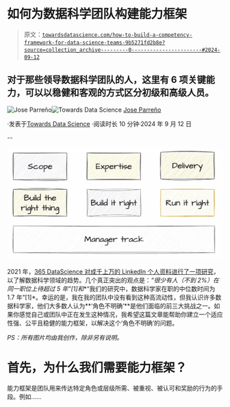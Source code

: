 # 如何为数据科学团队构建能力框架

> 原文：[`towardsdatascience.com/how-to-build-a-competency-framework-for-data-science-teams-9b5271fd2b8e?source=collection_archive---------0-----------------------#2024-09-12`](https://towardsdatascience.com/how-to-build-a-competency-framework-for-data-science-teams-9b5271fd2b8e?source=collection_archive---------0-----------------------#2024-09-12)

## 对于那些领导数据科学团队的人，这里有 6 项关键能力，可以以稳健和客观的方式区分初级和高级人员。

[](https://medium.com/@joparga3?source=post_page---byline--9b5271fd2b8e--------------------------------)![Jose Parreño](https://medium.com/@joparga3?source=post_page---byline--9b5271fd2b8e--------------------------------)[](https://towardsdatascience.com/?source=post_page---byline--9b5271fd2b8e--------------------------------)![Towards Data Science](https://towardsdatascience.com/?source=post_page---byline--9b5271fd2b8e--------------------------------) [Jose Parreño](https://medium.com/@joparga3?source=post_page---byline--9b5271fd2b8e--------------------------------)

·发表于[Towards Data Science](https://towardsdatascience.com/?source=post_page---byline--9b5271fd2b8e--------------------------------) ·阅读时长 10 分钟·2024 年 9 月 12 日

--

![](img/10201f28bd3d098253b50476f09728eb.png)

2021 年，[365 DataScience 对成千上万的 LinkedIn 个人资料进行了一项研究](https://365datascience.com/career-advice/career-guides/data-scientist-2021/)，以了解数据科学领域的趋势。几个真正突出的观点是：*“很少有人（不到 2%）在同一职位上待超过 5 年”[1]*和***“我们的研究中，数据科学家在职的中位数时间为 1.7 年”[1]*。幸运的是，我在我的团队中没有看到这种高流动性，但我认识许多数据科学家，他们大多数人认为**‘角色不明确’**是他们面临的前三大挑战之一。如果你感觉自己或团队中正在发生这种情况，我希望这篇文章能帮助你建立一个适应性强、公平且稳健的能力框架，以解决这个‘角色不明确’的问题。

*PS：所有图片均由我创作，除非另有说明。*

# 首先，为什么我们需要能力框架？

能力框架是团队用来传达特定角色或层级所需、被重视、被认可和奖励的行为的手段。例如……
